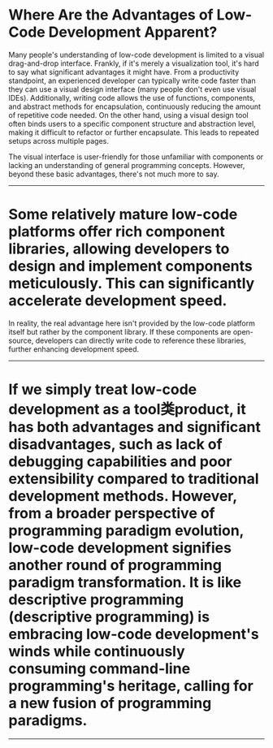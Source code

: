 # Where Are the Advantages of Low-Code Development Apparent?

Many people's understanding of low-code development is limited to a visual drag-and-drop interface. Frankly, if it's merely a visualization tool, it's hard to say what significant advantages it might have. From a productivity standpoint, an experienced developer can typically write code faster than they can use a visual design interface (many people don't even use visual IDEs). Additionally, writing code allows the use of functions, components, and abstract methods for encapsulation, continuously reducing the amount of repetitive code needed. On the other hand, using a visual design tool often binds users to a specific component structure and abstraction level, making it difficult to refactor or further encapsulate. This leads to repeated setups across multiple pages.

The visual interface is user-friendly for those unfamiliar with components or lacking an understanding of general programming concepts. However, beyond these basic advantages, there's not much more to say.

---

# Some relatively mature low-code platforms offer rich component libraries, allowing developers to design and implement components meticulously. This can significantly accelerate development speed. 

In reality, the real advantage here isn't provided by the low-code platform itself but rather by the component library. If these components are open-source, developers can directly write code to reference these libraries, further enhancing development speed.

---

# If we simply treat low-code development as a tool类product, it has both advantages and significant disadvantages, such as lack of debugging capabilities and poor extensibility compared to traditional development methods. However, from a broader perspective of programming paradigm evolution, low-code development signifies another round of programming paradigm transformation. It is like descriptive programming (descriptive programming) is embracing low-code development's winds while continuously consuming command-line programming's heritage, calling for a new fusion of programming paradigms.

---

